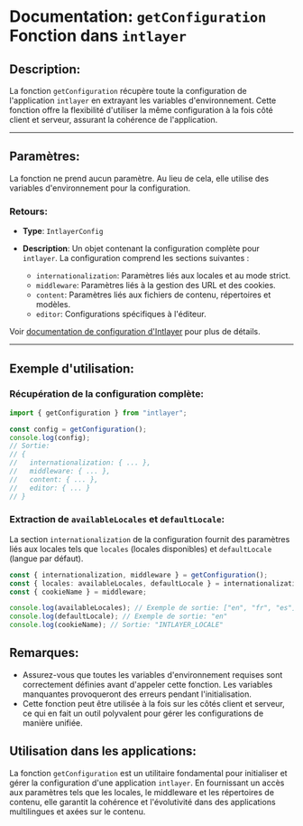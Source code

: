 # Documentation: `getConfiguration` Fonction dans `intlayer`

## Description:

La fonction `getConfiguration` récupère toute la configuration de l'application `intlayer` en extrayant les variables d'environnement. Cette fonction offre la flexibilité d'utiliser la même configuration à la fois côté client et serveur, assurant la cohérence de l'application.

---

## Paramètres:

La fonction ne prend aucun paramètre. Au lieu de cela, elle utilise des variables d'environnement pour la configuration.

### Retours:

- **Type**: `IntlayerConfig`
- **Description**: Un objet contenant la configuration complète pour `intlayer`. La configuration comprend les sections suivantes :

  - `internationalization`: Paramètres liés aux locales et au mode strict.
  - `middleware`: Paramètres liés à la gestion des URL et des cookies.
  - `content`: Paramètres liés aux fichiers de contenu, répertoires et modèles.
  - `editor`: Configurations spécifiques à l'éditeur.

Voir [documentation de configuration d'Intlayer](https://github.com/aymericzip/intlayer/blob/main/docs/fr/configuration.md) pour plus de détails.

---

## Exemple d'utilisation:

### Récupération de la configuration complète:

```typescript
import { getConfiguration } from "intlayer";

const config = getConfiguration();
console.log(config);
// Sortie:
// {
//   internationalization: { ... },
//   middleware: { ... },
//   content: { ... },
//   editor: { ... }
// }
```

### Extraction de `availableLocales` et `defaultLocale`:

La section `internationalization` de la configuration fournit des paramètres liés aux locales tels que `locales` (locales disponibles) et `defaultLocale` (langue par défaut).

```typescript
const { internationalization, middleware } = getConfiguration();
const { locales: availableLocales, defaultLocale } = internationalization;
const { cookieName } = middleware;

console.log(availableLocales); // Exemple de sortie: ["en", "fr", "es"]
console.log(defaultLocale); // Exemple de sortie: "en"
console.log(cookieName); // Sortie: "INTLAYER_LOCALE"
```

## Remarques:

- Assurez-vous que toutes les variables d'environnement requises sont correctement définies avant d'appeler cette fonction. Les variables manquantes provoqueront des erreurs pendant l'initialisation.
- Cette fonction peut être utilisée à la fois sur les côtés client et serveur, ce qui en fait un outil polyvalent pour gérer les configurations de manière unifiée.

## Utilisation dans les applications:

La fonction `getConfiguration` est un utilitaire fondamental pour initialiser et gérer la configuration d'une application `intlayer`. En fournissant un accès aux paramètres tels que les locales, le middleware et les répertoires de contenu, elle garantit la cohérence et l'évolutivité dans des applications multilingues et axées sur le contenu.
